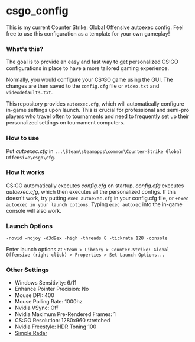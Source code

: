 # csgo_config
This is my current Counter Strike: Global Offensive autoexec config. Feel free to use this configuration as a template for your own gameplay!

### What's this?

The goal is to provide an easy and fast way to get personalized CS:GO configurations in place to have a more tailored gaming experience.

Normally, you would configure your CS:GO game using the GUI.
The changes are then saved to the `config.cfg` file or `video.txt` and `videodefaults.txt`.

This repository provides `autoexec.cfg`, which will automatically configure in-game settings upon launch. This is crucial for professional and semi-pro players who travel often to tournaments and need to frequently set up their personalized settings on tournament computers.

### How to use
Put *autoexec.cfg* in `...\Steam\steamapps\common\Counter-Strike Global Offensive\csgo\cfg`.

### How it works
CS:GO automatically executes *config.cfg* on startup. *config.cfg* executes *autoexec.cfg*, which then executes all the personalized configs.
If this doesn't work, try putting `exec autoexec.cfg` in your config.cfg file, or `+exec autoexec in your launch options`. Typing `exec autoxec` into the in-game console will also work.

### Launch Options

	-novid -nojoy -d3d9ex -high -threads 8 -tickrate 128 -console

Enter launch options at `Steam > Library > Counter-Strike: Global Offensive (right-click) > Properties > Set Launch Options...`

### Other Settings
+ Windows Sensitivity: 6/11  
+ Enhance Pointer Precision: No  
+ Mouse DPI: 400  
+ Mouse Polling Rate: 1000hz  
+ Nvidia VSync: Off
+ Nvidia Maximum Pre-Rendered Frames: 1  
+ CS:GO Resolution: 1280x960 stretched
+ Nvidia Freestyle: HDR Toning 100  
+ [Simple Radar](http://simpleradar.com/)
